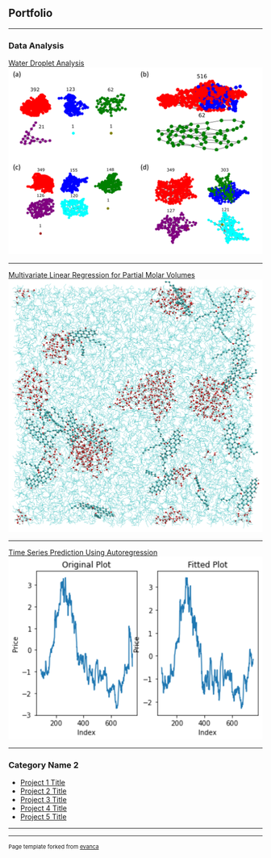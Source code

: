 ## Portfolio

---

### Data Analysis 

[Water Droplet Analysis](/prjs/WaterDrop.md)
<img src="images/Figure_8.png?raw=true"/>

---
[Multivariate Linear Regression for Partial Molar Volumes](/prjs/sample_page)
<img src="images/mlr.png?raw=true"/>

---
[Time Series Prediction Using Autoregression](/prjs/Note1.html)
<img src="images/autoreg.png?raw=true"/>

---

### Category Name 2

- [Project 1 Title](http://example.com/)
- [Project 2 Title](http://example.com/)
- [Project 3 Title](http://example.com/)
- [Project 4 Title](http://example.com/)
- [Project 5 Title](http://example.com/)

---




---
<p style="font-size:11px">Page template forked from <a href="https://github.com/evanca/quick-portfolio">evanca</a></p>
<!-- Remove above link if you don't want to attibute -->
